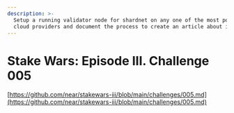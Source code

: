 ```yaml
---
description: >-
  Setup a running validator node for shardnet on any one of the most popular
  cloud providers and document the process to create an article about it.
---
```


# Stake Wars: Episode III. Challenge 005

[https://github.com/near/stakewars-iii/blob/main/challenges/005.md](https://github.com/near/stakewars-iii/blob/main/challenges/005.md)
